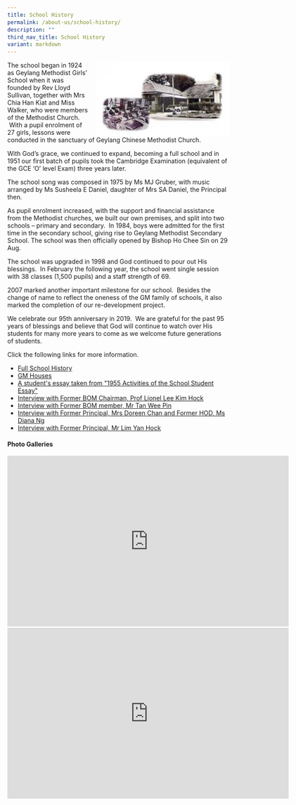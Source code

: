 ```yaml
---
title: School History
permalink: /about-us/school-history/
description: ""
third_nav_title: School History
variant: markdown
---
```

<img src="/images/history-300x165.jpg" style="width:303px;height:170px;margin-left:15px;" align="right">

The school began in 1924 as Geylang Methodist Girls’ School when it was founded by Rev Lloyd Sullivan, together with Mrs Chia Han Kiat and Miss Walker, who were members of the Methodist Church. &nbsp;With a pupil enrolment of 27 girls, lessons were conducted in the sanctuary of Geylang Chinese Methodist Church.

With God’s grace, we continued to expand, becoming a full school and in 1951 our first batch of pupils took the Cambridge Examination (equivalent of the GCE ‘O’ level Exam) three years later.

The school song was composed in 1975 by Ms MJ Gruber, with music arranged by Ms Susheela E Daniel, daughter of Mrs SA Daniel, the Principal then.

As pupil enrolment increased, with the support and financial assistance from the Methodist churches, we built our own premises, and split into two schools – primary and secondary. &nbsp;In 1984, boys were admitted for the first time in the secondary school, giving rise to Geylang Methodist Secondary School. The school was then officially opened by Bishop Ho Chee Sin on 29 Aug.

The school was upgraded in 1998 and God continued to pour out His blessings. &nbsp;In February the following year, the school went single session with 38 classes (1,500 pupils) and a staff strength of 69.

2007 marked another important milestone for our school. &nbsp;Besides the change of name to reflect the oneness of the GM family of schools, it also marked the completion of our re-development project.

We celebrate our 95th&nbsp;anniversary in 2019.&nbsp; We are grateful for the past 95 years of blessings and believe that God will continue to watch over His students for many more years to come as we welcome future generations of students.


Click the following links for more information.
* [Full School History](https://geylangmethodistsec.moe.edu.sg/about-us/school-history/Full-School-History/)
* [GM Houses](https://geylangmethodistsec.moe.edu.sg/GM-Houses/)
* [A student's essay taken from "1955 Activities of the School Student Essay"](https://geylangmethodistsec.moe.edu.sg/student-essay/)
* [Interview with Former BOM Chairman, Prof Lionel Lee Kim Hock](https://geylangmethodistsec.moe.edu.sg/interview-Prof-Lionel/)
* [Interview with Former BOM member, Mr Tan Wee Pin](https://geylangmethodistsec.moe.edu.sg/Interview-Mr-Tan-Wee-Pin/)
* [Interview with Former Principal, Mrs Doreen Chan and Former HOD, Ms Diana Ng](https://geylangmethodistsec.moe.edu.sg/Interview-Mrs-Doreen-Chan-and-Ms-Diana-Ng/)
* [Interview with Former Principal, Mr Lim Yan Hock](https://geylangmethodistsec.moe.edu.sg/Interview-Mr-Lim-Yan-Hock/)


#### Photo Galleries

<iframe allowfullscreen="true" height="389" width="640" frameborder="0" src="https://docs.google.com/presentation/d/e/2PACX-1vRq7Qr1jcrIBfHfoW9Zkto64Np4eA66NCXaTz2hh_P0kk3bINFxNkThQ9ZBRGD0tQ/embed?start=true&amp;loop=true&amp;delayms=3000"></iframe>

<iframe allowfullscreen="true" height="389" width="640" frameborder="0" src="https://docs.google.com/presentation/d/e/2PACX-1vQ2CzODXggH9-7BEwyCiCagHxXLGin7XNA6ZpWbKoL3_gw0TPQHEIg6xg9ripqRnQ/embed?start=true&amp;loop=true&amp;delayms=3000"></iframe>